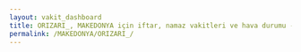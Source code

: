```yaml
---
layout: vakit_dashboard
title: ORIZARI_, MAKEDONYA için iftar, namaz vakitleri ve hava durumu - ilçe/eyalet seç
permalink: /MAKEDONYA/ORIZARI_/
---
```


<script type="text/javascript">
  var GLOBAL_COUNTRY = 'MAKEDONYA';
  var GLOBAL_CITY = 'ORIZARI_';
  var GLOBAL_STATE = '';
  var lat = 72;
  var lon = 21;
</script>
